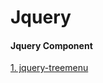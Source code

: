 # Jquery

#### Jquery Component
[1. jquery-treemenu](https://github.com/jmrose/Javascript/Jquery/jquery-treemenu)
